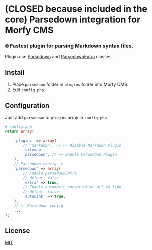 # (CLOSED because included in the core) Parsedown integration  for Morfy CMS

### :fire: Fastest plugin for parsing Markdown syntax files.

Plugin use [Parsedown](http://parsedown.org/) and [ParsedownExtra](https://github.com/erusev/parsedown-extra) classes.

## Install
1. Place `parsedown` folder in `plugins` folder into Morfy CMS.
2. Edit `config.php`.

## Configuration
Just add `parsedown` to `plugins` array in `config.php`
```php
# config.php
return array(
    ...
    'plugins' => array(
        // 'markdown', // <= Disable Markdown Plugin
        'sitemap',
        'parsedown', // <= Enable Parsedown Plugin
    ),
    // Parsedown config ->
    'parsedown' => array(
        // Enable parsedownExtra
        // defaut: false
        'extra' => true, 
        // Enable automatic convertation url to link
        // defaut: false
        'autoLink' => true, 
    ),
    // <- Parsedown config
    ...
);
```

## License 
[MIT](https://github.com/pafnuty/morfy-parsedown/blob/master/LICENSE)






